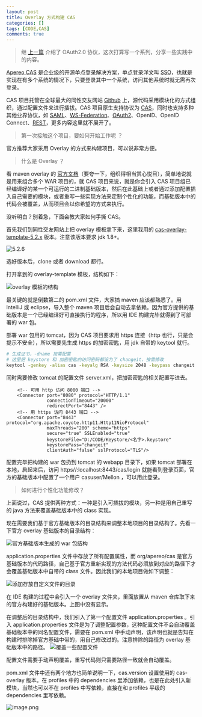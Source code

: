 ```yaml
---
layout: post
title: Overlay 方式构建 CAS 
categories: []
tags: [CODE,CAS]
comments: true
---
```


>继 [上一篇](https://frank-cq.github.io/2018/06/09/%E8%AE%A4%E8%AF%81%E6%8E%88%E6%9D%83%E9%82%A3%E7%82%B9%E4%BA%8B%E5%84%BF/) 介绍了 OAuth2.0 协议，这次打算写一个系列，分享一些实践中的内容。



[Apereo CAS](https://apereo.github.io/cas/5.2.x/index.html) 是企业级的开源单点登录解决方案，单点登录洋文叫 [SSO](https://en.wikipedia.org/wiki/Single_sign-on)，也就是实现在有多个系统的情况下，只要登录其中一个系统，访问其他系统时就无需再次登录。


CAS 项目托管在全球最大的同性交友网站 [Github](https://github.com/apereo/cas) 上，源代码采用模块化的方式组织，通过配置文件来进行插拔。CAS 项目原生支持协议为  [CAS](https://apereo.github.io/cas/5.2.x/protocol/CAS-Protocol.html)，同时也支持多种其他业界协议，如 [SAML](https://apereo.github.io/cas/5.2.x/protocol/SAML-Protocol.html)、[WS-Federation](https://apereo.github.io/cas/5.2.x/protocol/WS-Federation-Protocol.html)、[OAuth2](https://apereo.github.io/cas/5.2.x/protocol/OAuth-Protocol.html)、OpenID、OpenID Connect、[REST](https://apereo.github.io/cas/5.2.x/protocol/REST-Protocol.html)，更多内容这里就不展开了。


>第一次接触这个项目，要如何开始工作呢 ？

官方推荐大家采用 Overlay 的方式来构建项目，可以说非常方便。

>什么是 Overlay ？

看 maven overlay 的 [官方文档](https://maven.apache.org/plugins/maven-war-plugin/overlays.html)（要夸一下，组织得相当赏心悦目），简单地说就是用来组合多个 WAR 项目的，就 CAS 项目来说，就是你会引入 CAS 项目组已经编译好的某一个可运行的二进制基础版本，然后在此基础上或者通过添加配置插入自己需要的模块，或者重写一些实现方法来定制个性化的功能，而基础版本中的代码会被覆盖，从而项目会以你希望的方式来执行。

没听明白？别着急，下面会教大家如何手撕 CAS。


首先我们到同性交友网站上把 overlay 模板拿下来，这里我用的 [cas-overlay-template-5.2.x](https://github.com/apereo/cas-overlay-template/tree/5.2) 版本。注意该版本要求 jdk 1.8+。

![5.2.6](https://upload-images.jianshu.io/upload_images/716099-5e330ccc1c22ca18.png?imageMogr2/auto-orient/strip%7CimageView2/2/w/1240)


选好版本后，clone 或者 download 都行。

打开拿到的 overlay-template 模板，结构如下：

![overlay 模板的结构](https://upload-images.jianshu.io/upload_images/716099-6d7cb3a45d8dc759.png?imageMogr2/auto-orient/strip%7CimageView2/2/w/1240)

最关键的就是倒数第二的 pom.xml 文件，大家搞 maven 应该都熟悉了。用 IntelliJ 或 eclipse，导入整个 maven 项目后会自动去拿依赖。因为官方提供的基础版本是一个已经编译好可直接执行的程序，所以用 IDE 构建完毕就得到了可部署的 war 包。

部署 war 包用的 tomcat，因为 CAS 项目要求用 https 连接（http 也行，只是会提示不安全），所以需要先生成 https 的加密密匙，用 jdk 自带的 keytool 就行。

```bash
# 生成证书，-dname 按需配置
# 这里把 keystore 和 加密密匙的访问密码都设为了 changeit，按需修改
keytool -genkey -alias cas -keyalg RSA -keysize 2048 -keypass changeit -storepass changeit -keystore D:/CODE/Keystore/<名字>.keystore -dname "CN=cas.example.org,OU=example.com,O=cas,L=Shenzhen,ST=Shenzhen,C=CN"
```

同时需要修改 tomcat 的配置文件 server.xml，把加密密匙的相关配置写进去。
```
    <!-- 可用 http 访问 8080 端口 -->
    <Connector port="8080" protocol="HTTP/1.1"
               connectionTimeout="20000"
               redirectPort="8443" />
    <!-- 用 https 访问 8443 端口 -->
    <Connector port="8443" protocol="org.apache.coyote.http11.Http11NioProtocol"
               maxThreads="200" scheme="https"
               secure="true" SSLEnabled="true"
               keystoreFile="D:/CODE/Keystore/<名字>.keystore"
               keystorePass="changeit"
               clientAuth="false" sslProtocol="TLS"/>
```

配置完毕把构建的 war 包扔到 tomcat  的 webapp 目录下，如果 tomcat 部署在本地，启起来后，访问 https//:localhost:8443/cas/login 就能看到登录页面，官方的基础版本中配置了一个用户 casuser/Mellon ，可以用此登录。

>如何进行个性化功能修改？

上面说过，CAS 提供两种方式：一种是引入可插拔的模块，另一种是用自己重写的 java 方法来覆盖基础版本中的 class 实现。

现在需要我们基于官方基础版本的目录结构来调整本地项目的目录结构了。先看一下官方 overlay 基础版本的目录结构：

![官方基础版本生成的 war 包结构](https://upload-images.jianshu.io/upload_images/716099-b8bc19a91546e7fc.png?imageMogr2/auto-orient/strip%7CimageView2/2/w/1240)

application.properties 文件中存放了所有配置属性，而 org/apereo/cas 是官方基础版本的代码路径，自己基于官方重新实现的方法代码必须放到对应的路径下才会覆盖基础版本中自带的 class 文件。因此我们的本地项目做如下调整：

![添加存放自定义文件的目录](https://upload-images.jianshu.io/upload_images/716099-3cd1d938d1fb13da.png?imageMogr2/auto-orient/strip%7CimageView2/2/w/1240)

在 IDE 构建的过程中会引入一个 overlay 文件夹，里面放置从 maven 仓库取下来的官方构建好的基础版本。上图中没有显示。

在调整后的目录结构中，我们引入了第一个配置文件 application.properties 。引入 application.properties 文件是为了调整配置参数，这种配置文件不会自动覆盖基础版本中的同名配置文件，需要在 pom.xml 中手动声明，该声明也就是告知在构建时排除掉官方基础中带的，用自己修改过的。注意排除的路径为 overlay 基础版本中的路径。
![覆盖一些配置文件](https://upload-images.jianshu.io/upload_images/716099-abb9efb27baf186f.png?imageMogr2/auto-orient/strip%7CimageView2/2/w/1240)


配置文件需要手动声明覆盖，重写代码则只需要路径一致就会自动覆盖。

pom.xml 文件中还有两个地方也简单说明一下，cas.version 设置使用的 cas-overlay 版本。在 profiles 中的 dependencies 里添加依赖，也是在此处引入新模块，当然也可以不在 profiles 中写依赖，直接在和 profiles 平级的 dependencies 里写依赖。

![image.png](https://upload-images.jianshu.io/upload_images/716099-b1bfdf0fc855bbf1.png?imageMogr2/auto-orient/strip%7CimageView2/2/w/1240)





